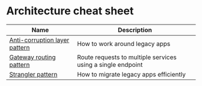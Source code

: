 # Architecture cheat sheet

| Name | Description |
| ---- | ----------- |
| [Anti-corruption layer pattern](anti-corruption-layer) | How to work around legacy apps |
| [Gateway routing pattern](gateway-routing) | Route requests to multiple services using a single endpoint |
| [Strangler pattern](strangler) | How to migrate legacy apps efficiently |

